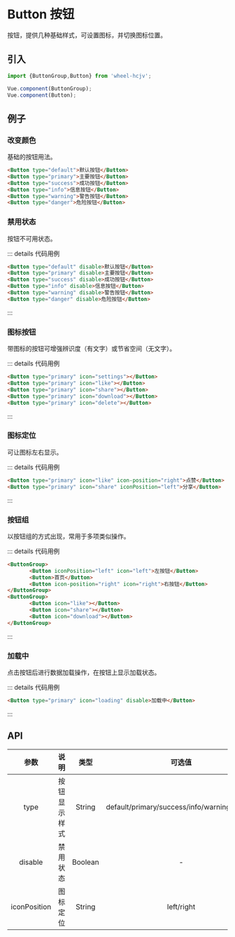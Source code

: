 # Button 按钮
按钮，提供几种基础样式，可设置图标，并切换图标位置。

## 引入

```js
import {ButtonGroup,Button} from 'wheel-hcjv';

Vue.component(ButtonGroup);
Vue.component(Button);
```

## 例子

### 改变颜色    
基础的按钮用法。 

<w-button></w-button>

```html
<Button type="default">默认按钮</Button>
<Button type="primary">主要按钮</Button>
<Button type="success">成功按钮</Button>
<Button type="info">信息按钮</Button>
<Button type="warning">警告按钮</Button>
<Button type="danger">危险按钮</Button>
```

 
### 禁用状态   
按钮不可用状态。    

<w-button-disable></w-button-disable>
 
::: details 代码用例
```html
<Button type="default" disable>默认按钮</Button>
<Button type="primary" disable>主要按钮</Button>
<Button type="success" disable>成功按钮</Button>
<Button type="info" disable>信息按钮</Button>
<Button type="warning" disable>警告按钮</Button>
<Button type="danger" disable>危险按钮</Button>
```
:::

### 图标按钮  
带图标的按钮可增强辨识度（有文字）或节省空间（无文字）。

<w-button-icon></w-button-icon>

::: details 代码用例
```html
<Button type="primary" icon="settings"></Button>
<Button type="primary" icon="like"></Button>
<Button type="primary" icon="share"></Button>
<Button type="primary" icon="download"></Button>
<Button type="primary" icon="delete"></Button>
```
:::

### 图标定位
可让图标左右显示。

<w-button-position></w-button-position>

::: details 代码用例
```html
<Button type="primary" icon="like" icon-position="right">点赞</Button>
<Button type="primary" icon="share" iconPosition="left">分享</Button>
```
:::

### 按钮组
以按钮组的方式出现，常用于多项类似操作。  

<w-button-group></w-button-group>

::: details 代码用例
```html
<ButtonGroup>
       <Button iconPosition="left" icon="left">左按钮</Button>
       <Button>首页</Button>
       <Button icon-position="right" icon="right">右按钮</Button>
</ButtonGroup>
<ButtonGroup>
       <Button icon="like"></Button>
       <Button icon="share"></Button>
       <Button icon="download"></Button>
</ButtonGroup>
```
:::

### 加载中
点击按钮后进行数据加载操作，在按钮上显示加载状态。

<w-button-loading></w-button-loading>

::: details 代码用例
```html
<Button type="primary" icon="loading" disable>加载中</Button>
```
:::

## API

| 参数 | 说明 | 类型 | 可选值 | 默认值 |
| :-: |:-:| :-:|:-:| :-: | 
| type | 按钮显示样式 | String | default/primary/success/info/warning/danger | default |         
| disable | 禁用状态  | Boolean | - | true |
| iconPosition | 图标定位 | String | left/right | left |
